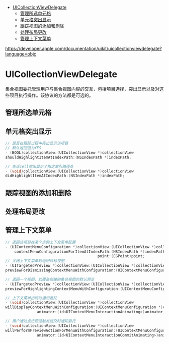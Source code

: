 <!-- TOC -->

- [UICollectionViewDelegate](#uicollectionviewdelegate)
    - [管理所选单元格](#管理所选单元格)
    - [单元格突出显示](#单元格突出显示)
    - [跟踪视图的添加和删除](#跟踪视图的添加和删除)
    - [处理布局更改](#处理布局更改)
    - [管理上下文菜单](#管理上下文菜单)

<!-- /TOC -->

https://developer.apple.com/documentation/uikit/uicollectionviewdelegate?language=objc

# UICollectionViewDelegate

集合视图委托管理用户与集合视图内容的交互，包括项目选择，突出显示以及对这些项目执行操作。该协议的方法都是可选的。

## 管理所选单元格

## 单元格突出显示

```c++
// 是否在跟踪过程中突出显示该项目
// 默认返回值为YES
- (BOOL)collectionView:(UICollectionView *)collectionView 
shouldHighlightItemAtIndexPath:(NSIndexPath *)indexPath;

// 告诉cell突出显示了指定索引路径处
- (void)collectionView:(UICollectionView *)collectionView 
didHighlightItemAtIndexPath:(NSIndexPath *)indexPath;
```

## 跟踪视图的添加和删除

## 处理布局更改

## 管理上下文菜单

```c++
// 返回该项目在某个点的上下文菜单配置
- (UIContextMenuConfiguration *)collectionView:(UICollectionView *)collectionView 
    contextMenuConfigurationForItemAtIndexPath:(NSIndexPath *)indexPath 
                                         point:(CGPoint)point;
// 关闭上下文菜单时返回目标视图
- (UITargetedPreview *)collectionView:(UICollectionView *)collectionView 
previewForDismissingContextMenuWithConfiguration:(UIContextMenuConfiguration *)configuration;

// 返回一个视图，以覆盖创建的集合视图的默认预览
- (UITargetedPreview *)collectionView:(UICollectionView *)collectionView 
previewForHighlightingContextMenuWithConfiguration:(UIContextMenuConfiguration *)configuration;

// 上下文菜单出现时通知委托
- (void)collectionView:(UICollectionView *)collectionView 
willDisplayContextMenuWithConfiguration:(UIContextMenuConfiguration *)configuration 
              animator:(id<UIContextMenuInteractionAnimating>)animator;

// 用户通过点击预览触发提交时通知委托
- (void)collectionView:(UICollectionView *)collectionView 
willPerformPreviewActionForMenuWithConfiguration:(UIContextMenuConfiguration *)configuration 
              animator:(id<UIContextMenuInteractionCommitAnimating>)animator;
```